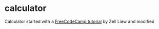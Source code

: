 # calculator

Calculator started with a [FreeCodeCamp tutorial](https://www.freecodecamp.org/news/how-to-build-an-html-calculator-app-from-scratch-using-javascript-4454b8714b98/) by Zell Liew and modified